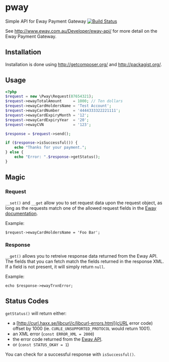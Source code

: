 # pway

 Simple API for Eway Payment Gateway [![Build
Status](https://secure.travis-ci.org/bluedogfrontiers/pway.png)](http://travis-ci.org/bluedogfrontiers/pway)

See <http://www.eway.com.au/Developer/eway-api/> for more detail on the
Eway Payment Gateway.


## Installation

Installation is done using <http://getcomposer.org/> and
<http://packagist.org/>.

## Usage

```php
<?php
$request = new \Pway\Request(87654321);
$request->ewayTotalAmount     = 1000; // Ten dollars
$request->ewayCardHoldersName = 'Test Account';
$request->ewayCardNumber      = '4444333322221111';
$request->ewayCardExpiryMonth = '12';
$request->ewayCardExpiryYear  = '20';
$request->ewayCVN             = '123';

$response = $request->send();

if ($response->isSuccessful()) {
    echo "Thanks for your payment.";
} else {
    echo "Error: ".$response->getStatus();
}
```

## Magic

### Request

`__set()` and `__get` allow you to set request data upon the request
object, as long as the requests match one of the allowed request fields
in the [Eway
documentation](http://www.eway.com.au/Developer/eway-api/direct-payment-solution.aspx).

Example:

    $request->ewayCardHoldersName = 'Foo Bar';

### Response

`__get()` allows you to retreive response data returned from the Eway
API. The fields that you can fetch match the fields returned in the
response XML. If a field is not present, it will simply return `null`.

Example:

    echo $response->ewayTrxnError;

## Status Codes

`getStatus()` will return either:

* a [http://curl.haxx.se/libcurl/c/libcurl-errors.html](cURL error code)
offset by 1000 (ie. `CURLE_UNSUPPORTED_PROTOCOL` would return 1001).
* an XML error (`const ERROR_XML = 2000`)
* the error code returned from the [Eway
  API](http://www.eway.com.au/Developer/payment-code/transaction-results-response-codes.aspx).
* or (`const STATUS_OKAY = 1`)

You can check for a successful response with `isSuccessful()`.
